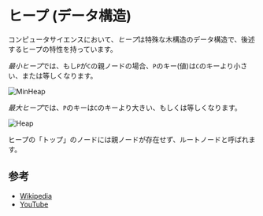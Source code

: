 # ヒープ (データ構造)

コンピュータサイエンスにおいて、*ヒープ*は特殊な木構造のデータ構造で、後述するヒープの特性を持っています。

*最小ヒープ*では、もし`P`が`C`の親ノードの場合、`P`のキー(値)は`C`のキーより小さい、または等しくなります。

![MinHeap](https://upload.wikimedia.org/wikipedia/commons/6/69/Min-heap.png)

*最大ヒープ*では、`P`のキーは`C`のキーより大きい、もしくは等しくなります。

![Heap](https://user-images.githubusercontent.com/17690376/107872731-50a35100-6ed2-11eb-93bc-0a8a25243e18.jpg)

ヒープの「トップ」のノードには親ノードが存在せず、ルートノードと呼ばれます。

## 参考

- [Wikipedia](https://en.wikipedia.org/wiki/Heap_(data_structure))
- [YouTube](https://www.youtube.com/watch?v=t0Cq6tVNRBA&index=5&t=0s&list=PLLXdhg_r2hKA7DPDsunoDZ-Z769jWn4R8)
